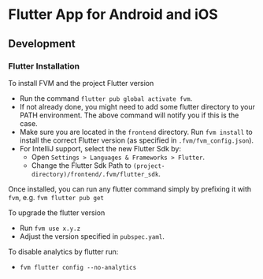 # Flutter App for Android and iOS

## Development

### Flutter Installation

To install FVM and the project Flutter version
* Run the command `flutter pub global activate fvm`.
* If not already done, you might need to add some flutter directory to your PATH environment. The above command will notify you if this is the case.
* Make sure you are located in the `frontend` directory. Run `fvm install` to install the correct Flutter version (as specified in `.fvm/fvm_config.json`).
* For IntelliJ support, select the new Flutter Sdk by:
  * Open `Settings > Languages & Frameworks > Flutter`.
  * Change the Flutter Sdk Path to `(project-directory)/frontend/.fvm/flutter_sdk`.

Once installed, you can run any flutter command simply by prefixing it with `fvm`, e.g. `fvm flutter pub get`

To upgrade the flutter version 
* Run `fvm use x.y.z`
* Adjust the version specified in `pubspec.yaml`. 

To disable analytics by flutter run:
* `fvm flutter config --no-analytics`

